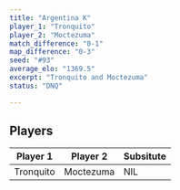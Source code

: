 ```yaml
---
title: "Argentina K"
player_1: "Tronquito"
player_2: "Moctezuma"
match_difference: "0-1"
map_difference: "0-3"
seed: "#93"
average_elo: "1369.5"
excerpt: "Tronquito and Moctezuma"
status: "DNQ"

---
```

## Players

| Player 1 | Player 2 | Subsitute |
| -- | -- | -- |
| Tronquito | Moctezuma | NIL |
